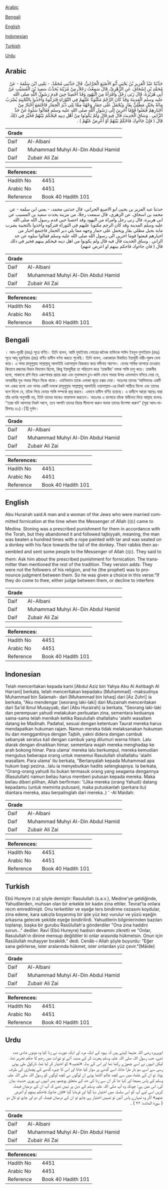 [Arabic](#arabic)

[Bengali](#bengali)

[English](#english)

[Indonesian](#indonesian)

[Turkish](#turkish)

[Urdu](#urdu)

## Arabic


<div dir="rtl" lang="ar" style={{fontSize:'larger',backgroundColor:'#f8f9fa',padding:20}}>
حَدَّثَنَا عَبْدُ الْعَزِيزِ بْنُ يَحْيَى أَبُو الأَصْبَغِ الْحَرَّانِيُّ، قَالَ حَدَّثَنِي مُحَمَّدٌ، - يَعْنِي ابْنَ سَلَمَةَ - عَنْ مُحَمَّدِ بْنِ إِسْحَاقَ، عَنِ الزُّهْرِيِّ، قَالَ سَمِعْتُ رَجُلاً، مِنْ مُزَيْنَةَ يُحَدِّثُ سَعِيدَ بْنَ الْمُسَيَّبِ عَنْ أَبِي هُرَيْرَةَ، قَالَ زَنَى رَجُلٌ وَامْرَأَةٌ مِنَ الْيَهُودِ وَقَدْ أُحْصِنَا حِينَ قَدِمَ رَسُولُ اللَّهِ صلى الله عليه وسلم الْمَدِينَةَ وَقَدْ كَانَ الرَّجْمُ مَكْتُوبًا عَلَيْهِمْ فِي التَّوْرَاةِ فَتَرَكُوهُ وَأَخَذُوا بِالتَّجْبِيَةِ يُضْرَبُ مِائَةً بِحَبْلٍ مَطْلِيٍّ بِقَارٍ وَيُحْمَلُ عَلَى حِمَارٍ وَجْهُهُ مِمَّا يَلِي دُبُرَ الْحِمَارِ فَاجْتَمَعَ أَحْبَارٌ مِنْ أَحْبَارِهِمْ فَبَعَثُوا قَوْمًا آخَرِينَ إِلَى رَسُولِ اللَّهِ صلى الله عليه وسلم فَقَالُوا سَلُوهُ عَنْ حَدِّ الزَّانِي ‏.‏ وَسَاقَ الْحَدِيثَ قَالَ فِيهِ قَالَ وَلَمْ يَكُونُوا مِنْ أَهْلِ دِينِهِ فَيَحْكُمَ بَيْنَهُمْ فَخُيِّرَ فِي ذَلِكَ قَالَ ‏(‏ فَإِنْ جَاءُوكَ فَاحْكُمْ بَيْنَهُمْ أَوْ أَعْرِضْ عَنْهُمْ ‏)‏ ‏.‏
</div>
<div style={{backgroundColor:'#f8f9fa',padding:20, marginBottom: 10}}><table> <thead> <tr> <th>Grade</th> <th></th> </tr> </thead> <tbody> <tr><td>Daif</td><td>Al-Albani</td></tr><tr><td>Daif</td><td>Muhammad Muhyi Al-Din Abdul Hamid</td></tr><tr><td>Daif</td><td>Zubair Ali Zai</td></tr></tbody></table><table> <thead> <tr> <th>References:</th> <th></th> </tr> </thead> <tbody><tr><td>Hadith No</td><td>4451</td></tr><tr><td>Arabic No</td><td>4451</td></tr><tr><td>Reference</td><td>Book 40 Hadith 101</td></tr></tbody></table></div>


<div dir="rtl" lang="ar" style={{fontSize:'larger',backgroundColor:'#f8f9fa',padding:20}}>
حدثنا عبد العزيز بن يحيى ابو الاصبغ الحراني، قال حدثني محمد، - يعني ابن سلمة - عن محمد بن اسحاق، عن الزهري، قال سمعت رجلا، من مزينة يحدث سعيد بن المسيب عن ابي هريرة، قال زنى رجل وامراة من اليهود وقد احصنا حين قدم رسول الله صلى الله عليه وسلم المدينة وقد كان الرجم مكتوبا عليهم في التوراة فتركوه واخذوا بالتجبية يضرب ماية بحبل مطلي بقار ويحمل على حمار وجهه مما يلي دبر الحمار فاجتمع احبار من احبارهم فبعثوا قوما اخرين الى رسول الله صلى الله عليه وسلم فقالوا سلوه عن حد الزاني . وساق الحديث قال فيه قال ولم يكونوا من اهل دينه فيحكم بينهم فخير في ذلك قال ( فان جاءوك فاحكم بينهم او اعرض عنهم)
</div>
<div style={{backgroundColor:'#f8f9fa',padding:20, marginBottom: 10}}><table> <thead> <tr> <th>Grade</th> <th></th> </tr> </thead> <tbody> <tr><td>Daif</td><td>Al-Albani</td></tr><tr><td>Daif</td><td>Muhammad Muhyi Al-Din Abdul Hamid</td></tr><tr><td>Daif</td><td>Zubair Ali Zai</td></tr></tbody></table><table> <thead> <tr> <th>References:</th> <th></th> </tr> </thead> <tbody><tr><td>Hadith No</td><td>4451</td></tr><tr><td>Arabic No</td><td>4451</td></tr><tr><td>Reference</td><td>Book 40 Hadith 101</td></tr></tbody></table></div>

## Bengali


<div dir="ltr" lang="bn" style={{fontSize:'larger',backgroundColor:'#f8f9fa',padding:20}}>
। আয-যুহরী (রহঃ) সূত্রে বর্ণিত। তিনি বলেন, আমি মুযাইনাহ গোত্রের জনৈক ব্যক্তিকে সাঈদ ইবনুল মুসাইয়াব (রহঃ) সূত্রে আবূ হুরাইরাহ (রাঃ) বর্ণিত হাদীস বর্ণনা করতে শুনেছি। তিনি বলেন, একজোড়া বিবাহিত ইয়াহুদী নারী-পুরুষ যেনা করে। এ সময় রাসূলুল্লাহ সাল্লাল্লাহু আলাইহি ওয়াসাল্লাম হিজরাত করে মদীনায় আসেন। যেনার শাস্তির ব্যাপারে তাওরাত কিতাবে রজমের বিধান বিদ্যমান ছিলো, কিন্তু ইয়াহুদীরা তা পরিত্যাগ করে ‘তাজবীহ’ নামক শাস্তি চালু করে। তাজবীহ হলো, পাকানো রশি দিয়ে একশোবার প্রহার করা এবং মুখমন্ডলে চুন-কালি মেখে গাধার উপর এমনভাবে বসিয়ে দেয়া যে, অপরাধীর মুখ গাধার পিছন দিকে থাকে। এমনিভাবে তাকে এলাকা জুড়ে চক্কর দেয়া। অতঃপর তাদের ‘আলিমদের একটি দল একত্র হলো এবং অপর একটি দলকে রাসূলুল্লাহ সাল্লাল্লাহু আলাইহি ওয়াসাল্লাম-এর নিকট পাঠিয়ে দিলো এবং তাদের বলে দিলো যে, তাঁকে গিয়ে যেনার শাস্তি সম্পর্কে প্রশ্ন করবে। এভাবে হাদীস বর্ণিত হয়েছে। এ হাদীসে আরো আছেঃ যারা তাঁর ধর্মের অনুসারী নয়, তিনি তাদের মাঝেও ফায়সালা করতেন। অতঃপর এ ব্যাপারে তাঁকে স্বাধীনতা দিয়ে আল্লাহ বলেনঃ ‘‘তারা যদি আপনার নিকট আসে, তবে আপনি তাদের বিচার মীমাংসা করুন অথবা তাদের উপেক্ষা করুন’’ (সূরা আল-মায়িদাহঃ ৪২)।[1] দুর্বল।
</div>
<div style={{backgroundColor:'#f8f9fa',padding:20, marginBottom: 10}}><table> <thead> <tr> <th>Grade</th> <th></th> </tr> </thead> <tbody> <tr><td>Daif</td><td>Al-Albani</td></tr><tr><td>Daif</td><td>Muhammad Muhyi Al-Din Abdul Hamid</td></tr><tr><td>Daif</td><td>Zubair Ali Zai</td></tr></tbody></table><table> <thead> <tr> <th>References:</th> <th></th> </tr> </thead> <tbody><tr><td>Hadith No</td><td>4451</td></tr><tr><td>Arabic No</td><td>4451</td></tr><tr><td>Reference</td><td>Book 40 Hadith 101</td></tr></tbody></table></div>

## English


<div dir="ltr" lang="en" style={{fontSize:'larger',backgroundColor:'#f8f9fa',padding:20}}>
Abu Hurairah said:A man and a woman of the Jews who were married committed fornication at the time when the Messenger of Allah (ﷺ) came to Medina. Stoning was a prescribed punishment for them in accordance with the Torah, but they abandoned it and followed tajbiyyah, meaning, the man was beaten a hundred times with a rope painted with tar and was seated on a donkey with his face towards the tail of the donkey. Their rabbis then assembled and sent some people to the Messenger of Allah (ﷺ). They said to them: Ask him about the prescribed punishment for fornication. The transmitter then mentioned the rest of the tradition. They version adds: They were not the followers of his religion, and he (the prophet) was to pronounce judgment between them. So he was given a choice in this verse:”If they do come to thee, either judge between them, or decline to interfere
</div>
<div style={{backgroundColor:'#f8f9fa',padding:20, marginBottom: 10}}><table> <thead> <tr> <th>Grade</th> <th></th> </tr> </thead> <tbody> <tr><td>Daif</td><td>Al-Albani</td></tr><tr><td>Daif</td><td>Muhammad Muhyi Al-Din Abdul Hamid</td></tr><tr><td>Daif</td><td>Zubair Ali Zai</td></tr></tbody></table><table> <thead> <tr> <th>References:</th> <th></th> </tr> </thead> <tbody><tr><td>Hadith No</td><td>4451</td></tr><tr><td>Arabic No</td><td>4451</td></tr><tr><td>Reference</td><td>Book 40 Hadith 101</td></tr></tbody></table></div>

## Indonesian


<div dir="ltr" lang="id" style={{fontSize:'larger',backgroundColor:'#f8f9fa',padding:20}}>
Telah menceritakan kepada kami [Abdul Aziz bin Yahya Abu Al Ashbagh Al Harrani] berkata, telah menceritakan kepadaku [Muhammad] -maksudnya Muhammad bin Salamah- dari [Muhammad bin Ishaq] dari [Az Zuhri] ia berkata, "Aku mendengar [seorang laki-laki] dari Muzainah menceritakan dari Sa'id Ibnul Musayyab, dari [Abu Hurairah] ia berkata, "Seorang laki-laki dan perempuan yahudi melakukan perbuatan zina, sementara keduanya sama-sama telah menikah ketika Rasulullah shallallahu 'alaihi wasallam datang ke Madinah. Padahal, sesuai dengan ketentuan Taurat mereka harus mendapatkan hukuman rajam. Namun mereka tidak melaksanakan hukuman itu dan menggantinya dengan Tajbih, yakni didera dengan cambuk sebanyak seratus kali dengan cambuk yang dilumuri warna hitam. Lalu diarak dengan dinaikkan himar, sementara wajah mereka menghadap ke arah bokong himar. Para ulama' mereka lalu berkumpul, mereka kemudian mengutus beberapa orang untuk menemui Rasulullah shallallahu 'alaihi wasallam. Para ulama' itu berkata, "Bertanyalah kepada Muhammad apa hukum bagi pezina…lalu ia menyebutkan hadits selengkapnya. Ia berkata, "Orang-orang yahudi itu bukan termasuk orang yang seagama dengannya (Rasulullah) namun beliau harus memberi putusan kepada mereka. Maka beliau diberi pilihan, Allah berfirman: '(Jika mereka (orang Yahudi) datang kepadamu (untuk meminta putusan), maka putuskanlah (perkara itu) diantara mereka, atau berpalinglah dari mereka..) ' -Al Maidah:
</div>
<div style={{backgroundColor:'#f8f9fa',padding:20, marginBottom: 10}}><table> <thead> <tr> <th>Grade</th> <th></th> </tr> </thead> <tbody> <tr><td>Daif</td><td>Al-Albani</td></tr><tr><td>Daif</td><td>Muhammad Muhyi Al-Din Abdul Hamid</td></tr><tr><td>Daif</td><td>Zubair Ali Zai</td></tr></tbody></table><table> <thead> <tr> <th>References:</th> <th></th> </tr> </thead> <tbody><tr><td>Hadith No</td><td>4451</td></tr><tr><td>Arabic No</td><td>4451</td></tr><tr><td>Reference</td><td>Book 40 Hadith 101</td></tr></tbody></table></div>

## Turkish


<div dir="ltr" lang="tr" style={{fontSize:'larger',backgroundColor:'#f8f9fa',padding:20}}>
Ebû Hureyre (r.a) şöyle demiştir: Rasulullah (s.a.v.), Medine'ye geldiğinde, Yahudilerden, muhsan olan bir erkekle bir kadın zina ettiler. Tevrat'ta onlara recm emredilmişti. Onu terkettiler ve eşeğe ters bindirme cezasını koydular, zina edene, kara sakızla boyanmış bir iple yüz kez vurulur ve yüzü eşeğin arkasına gelecek şekilde eşeğe bindirilirdi. Yahudilerin bilginlerinden bazıları toplanıp, başka bir gurubu Rasûlullah'a gönderdiler "Ona zina haddini sorun..." dediler. Ravî (Ebû Hureyre) hadisin devamını zikretti ve "Onlar, Rasulullah'ın dinine mensup değildiler ki onlar arasında hükmetsin. Onun için Rasûlullah muhayyer bırakıldı." dedi. Cenâb-ı Allah şöyle buyurdu: "Eğer sana gelirlerse, ister aralarında hükmet, ister onlardan yüz çevir."[Mâide]
</div>
<div style={{backgroundColor:'#f8f9fa',padding:20, marginBottom: 10}}><table> <thead> <tr> <th>Grade</th> <th></th> </tr> </thead> <tbody> <tr><td>Daif</td><td>Al-Albani</td></tr><tr><td>Daif</td><td>Muhammad Muhyi Al-Din Abdul Hamid</td></tr><tr><td>Daif</td><td>Zubair Ali Zai</td></tr></tbody></table><table> <thead> <tr> <th>References:</th> <th></th> </tr> </thead> <tbody><tr><td>Hadith No</td><td>4451</td></tr><tr><td>Arabic No</td><td>4451</td></tr><tr><td>Reference</td><td>Book 40 Hadith 101</td></tr></tbody></table></div>

## Urdu


<div dir="rtl" lang="ur" style={{fontSize:'larger',backgroundColor:'#f8f9fa',padding:20}}>
ابوہریرہ رضی اللہ عنہما کہتے ہیں کہ یہود کے ایک مرد اور ایک عورت نے زنا کیا وہ دونوں شادی شدہ تھے، جب رسول اللہ صلی اللہ علیہ وسلم ہجرت کر کے مدینہ آئے تو تورات میں رجم کا حکم تحریر تھا، لیکن انہوں نے اسے چھوڑے رکھا تھا اور اس کے بدلہ «تَجبیہ» کو اختیار کر لیا تھا، تارکول ملی ہوئی رسی سے اسے سو بار مارا جاتا، اسے گدھے پر سوار کیا جاتا اور اس کا چہرہ گدھے کے پچھاڑی کی طرف ہوتا، تو ان کے علماء میں سے کچھ عالم اکٹھا ہوئے ان لوگوں نے کچھ لوگوں کو رسول اللہ صلی اللہ علیہ وسلم کے پاس بھیجا اور کہا جا کر ان سے زنا کی حد کے متعلق پوچھو، پھر انہوں نے پوری حدیث بیان کی، اس میں ہے: چونکہ وہ آپ صلی اللہ علیہ وسلم کے دین پر نہیں تھے کہ آپ ان کے درمیان فیصلہ کریں اسی لیے آپ کو اس سلسلہ میں اختیار دیا گیا اور فرمایا گیا «فإن جاءوك فاحكم بينهم أو أعرض عنهم» اگر وہ تمہارے پاس آئیں تو تمہیں اختیار ہے چاہو تو ان کے درمیان فیصلہ کر دو اور چاہو تو ٹال دو ( سورۃ المائدہ: ۴۲ ) ۔
</div>
<div style={{backgroundColor:'#f8f9fa',padding:20, marginBottom: 10}}><table> <thead> <tr> <th>Grade</th> <th></th> </tr> </thead> <tbody> <tr><td>Daif</td><td>Al-Albani</td></tr><tr><td>Daif</td><td>Muhammad Muhyi Al-Din Abdul Hamid</td></tr><tr><td>Daif</td><td>Zubair Ali Zai</td></tr></tbody></table><table> <thead> <tr> <th>References:</th> <th></th> </tr> </thead> <tbody><tr><td>Hadith No</td><td>4451</td></tr><tr><td>Arabic No</td><td>4451</td></tr><tr><td>Reference</td><td>Book 40 Hadith 101</td></tr></tbody></table></div>